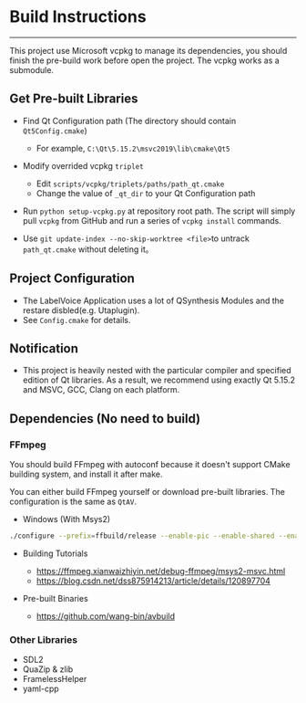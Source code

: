 # Build Instructions

---

This project use Microsoft vcpkg to manage its dependencies, you should finish the pre-build work before open the project. The vcpkg works as a submodule.

## Get Pre-built Libraries

+ Find Qt Configuration path (The directory should contain `Qt5Config.cmake`)
    + For example, `C:\Qt\5.15.2\msvc2019\lib\cmake\Qt5`

+ Modify overrided vcpkg `triplet`
    + Edit `scripts/vcpkg/triplets/paths/path_qt.cmake`
    + Change the value of `_qt_dir` to your Qt Configuration path

+ Run `python setup-vcpkg.py` at repository root path. The script will simply pull `vcpkg` from GitHub and run a series of `vcpkg install` commands.

+ Use `git update-index --no-skip-worktree <file>`to untrack `path_qt.cmake` without deleting it。

## Project Configuration

+ The LabelVoice Application uses a lot of QSynthesis Modules and the restare disbled(e.g. Utaplugin).
+ See `Config.cmake` for details.

## Notification

+ This project is heavily nested with the particular compiler and specified edition of Qt libraries. As a result, we recommend using exactly Qt 5.15.2 and MSVC, GCC, Clang on each platform.

## Dependencies (No need to build)

### FFmpeg

You should build FFmpeg with autoconf because it doesn't support CMake building system, and install it after make.

You can either build FFmpeg yourself or download pre-built libraries. The configuration is the same as `QtAV`.

+ Windows (With Msys2)
```sh
./configure --prefix=ffbuild/release --enable-pic --enable-shared --enable-asm --enable-x86asm --disable-debug --enable-stripping --disable-doc --enable-runtime-cpudetect --disable-ptx-compression --enable-mediafoundation --disable-vulkan --disable-postproc --toolchain=msvc --arch=x86_64
````

+ Building Tutorials
    + https://ffmpeg.xianwaizhiyin.net/debug-ffmpeg/msys2-msvc.html
    + https://blog.csdn.net/dss875914213/article/details/120897704

+ Pre-built Binaries
    + https://github.com/wang-bin/avbuild

### Other Libraries
+ SDL2
+ QuaZip & zlib
+ FramelessHelper
+ yaml-cpp